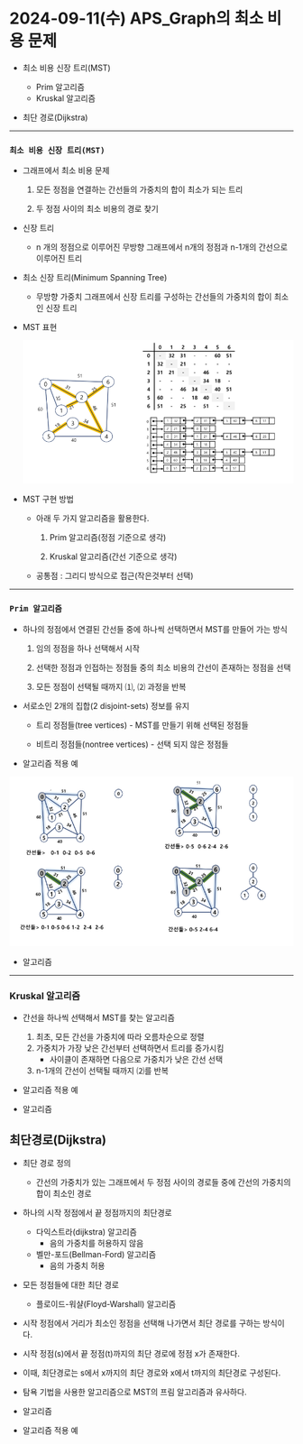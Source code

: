 # 2024-09-11(수) APS_Graph의 최소 비용 문제

- 최소 비용 신장 트리(MST)

    - Prim 알고리즘
    - Kruskal 알고리즘

- 최단 경로(Dijkstra)

---


### `최소 비용 신장 트리(MST)`

- 그래프에서 최소 비용 문제

    1. 모든 정점을 연결하는 간선들의 가중치의 합이 최소가 되는 트리

    2. 두 정점 사이의 최소 비용의 경로 찾기

- 신장 트리

    - n 개의 정점으로 이루어진 무방향 그래프에서 n개의 정점과 n-1개의 간선으로 이루어진 트리

- 최소 신장 트리(Minimum Spanning Tree)

    - 무방향 가중치 그래프에서 신장 트리를 구성하는 간선들의 가중치의 합이 최소인 신장 트리


- MST 표현

    ![alt text](images/image_0.png)




- MST 구현 방법

    - 아래 두 가지 알고리즘을 활용한다.

        1. Prim 알고리즘(정점 기준으로 생각)

        2. Kruskal 알고리즘(간선 기준으로 생각)

    - 공통점 : 그리디 방식으로 접근(작은것부터 선택)

---

### `Prim 알고리즘`

- 하나의 정점에서 연결된 간선들 중에 하나씩 선택하면서 MST를 만들어 가는 방식

    1. 임의 정점을 하나 선택해서 시작

    2. 선택한 정점과 인접하는 정점들 중의 최소 비용의 간선이 존재하는 정점을 선택

    3. 모든 정점이 선택될 때까지 ⑴, ⑵ 과정을 반복

- 서로소인 2개의 집합(2 disjoint-sets) 정보를 유지

    - 트리 정점들(tree vertices) - MST를 만들기 위해 선택된 정점들

    - 비트리 정점들(nontree vertices) - 선택 되지 않은 정점들


- 알고리즘 적용 예

![alt text](image.png)





- 알고리즘


---


### Kruskal 알고리즘

- 간선을 하나씩 선택해서 MST를 찾는 알고리즘
    1. 최초, 모든 간선을 가중치에 따라 오름차순으로 정렬
    2. 가중치가 가장 낮은 간선부터 선택하면서 트리를 증가시킴
        - 사이클이 존재하면 다음으로 가중치가 낮은 간선 선택
    3. n-1개의 간선이 선택될 때까지 ⑵를 반복




- 알고리즘 적용 예





- 알고리즘




## 최단경로(Dijkstra)
- 최단 경로 정의
    - 간선의 가중치가 있는 그래프에서 두 정점 사이의 경로들 중에 간선의 가중치의 합이 최소인 경로

- 하나의 시작 정점에서 끝 정점까지의 최단경로
    - 다익스트라(dijkstra) 알고리즘
        - 음의 가중치를 허용하지 않음
    - 벨만-포드(Bellman-Ford) 알고리즘
        - 음의 가중치 허용

- 모든 정점들에 대한 최단 경로
    - 플로이드-워샬(Floyd-Warshall) 알고리즘


- 시작 정점에서 거리가 최소인 정점을 선택해 나가면서 최단 경로를 구하는 방식이다.

- 시작 정점(s)에서 끝 정점(t)까지의 최단 경로에 정점 x가 존재한다.
- 이때, 최단경로는 s에서 x까지의 최단 경로와 x에서 t까지의 최단경로 구성된다.

- 탐욕 기법을 사용한 알고리즘으로 MST의 프림 알고리즘과 유사하다.





- 알고리즘




- 알고리즘 적용 예
